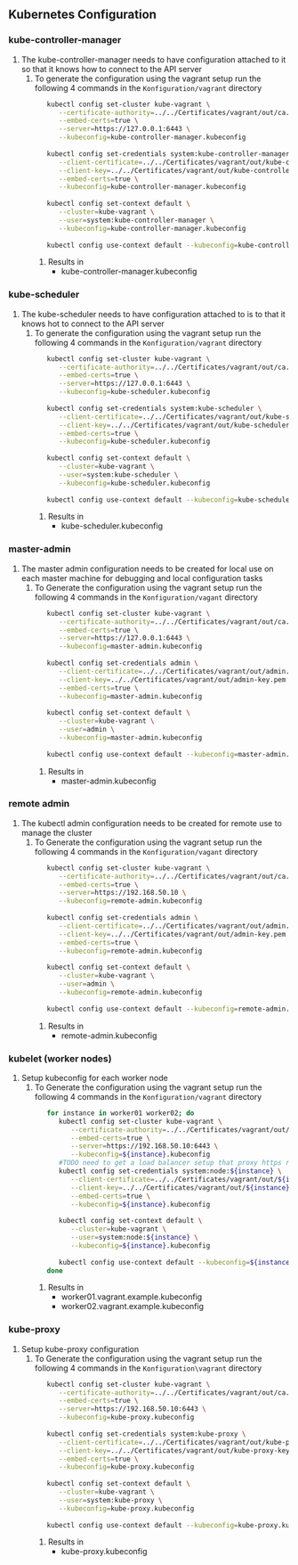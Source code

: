 ## Kubernetes Configuration

### kube-controller-manager
1. The kube-controller-manager needs to have configuration attached to it so that it knows how to connect to the API server
   1. To generate the configuration using the vagrant setup run the following 4 commands in the `Konfiguration/vagrant` directory
      ```bash
         kubectl config set-cluster kube-vagrant \
            --certificate-authority=../../Certificates/vagrant/out/ca.pem \
            --embed-certs=true \
            --server=https://127.0.0.1:6443 \
            --kubeconfig=kube-controller-manager.kubeconfig
         
         kubectl config set-credentials system:kube-controller-manager \
            --client-certificate=../../Certificates/vagrant/out/kube-controller-manager.pem \
            --client-key=../../Certificates/vagrant/out/kube-controller-manager-key.pem \
            --embed-certs=true \
            --kubeconfig=kube-controller-manager.kubeconfig
         
         kubectl config set-context default \
            --cluster=kube-vagrant \
            --user=system:kube-controller-manager \
            --kubeconfig=kube-controller-manager.kubeconfig
         
         kubectl config use-context default --kubeconfig=kube-controller-manager.kubeconfig
      ```
      1. Results in
         * kube-controller-manager.kubeconfig

### kube-scheduler
1. The kube-scheduler needs to have configuration attached to is to that it knows hot to connect to the API server
   1. To generate the configuration using the vagrant setup run the following 4 commands in the `Konfiguration/vagrant` directory
      ```bash
         kubectl config set-cluster kube-vagrant \
            --certificate-authority=../../Certificates/vagrant/out/ca.pem \
            --embed-certs=true \
            --server=https://127.0.0.1:6443 \
            --kubeconfig=kube-scheduler.kubeconfig
         
         kubectl config set-credentials system:kube-scheduler \
            --client-certificate=../../Certificates/vagrant/out/kube-scheduler.pem \
            --client-key=../../Certificates/vagrant/out/kube-scheduler-key.pem \
            --embed-certs=true \
            --kubeconfig=kube-scheduler.kubeconfig
         
         kubectl config set-context default \
            --cluster=kube-vagrant \
            --user=system:kube-scheduler \
            --kubeconfig=kube-scheduler.kubeconfig
         
         kubectl config use-context default --kubeconfig=kube-scheduler.kubeconfig
      ```
      1. Results in
         * kube-scheduler.kubeconfig

### master-admin
1. The master admin configuration needs to be created for local use on each master machine for debugging and local configuration tasks
   1. To Generate the configuration using the vagrant setup run the following 4 commands in the `Konfiguration/vagant` directory
      ```bash
         kubectl config set-cluster kube-vagrant \
            --certificate-authority=../../Certificates/vagrant/out/ca.pem \
            --embed-certs=true \
            --server=https://127.0.0.1:6443 \
            --kubeconfig=master-admin.kubeconfig
         
         kubectl config set-credentials admin \
            --client-certificate=../../Certificates/vagrant/out/admin.pem \
            --client-key=../../Certificates/vagrant/out/admin-key.pem \
            --embed-certs=true \
            --kubeconfig=master-admin.kubeconfig
        
         kubectl config set-context default \
            --cluster=kube-vagrant \
            --user=admin \
            --kubeconfig=master-admin.kubeconfig
            
         kubectl config use-context default --kubeconfig=master-admin.kubeconfig
      ```
      1. Results in
         * master-admin.kubeconfig
         
### remote admin
1. The kubectl admin configuration needs to be created for remote use to manage the cluster
   1. To Generate the configuration using the vagrant setup run the following 4 commands in the `Konfiguration/vagant` directory
      ```bash
         kubectl config set-cluster kube-vagrant \
            --certificate-authority=../../Certificates/vagrant/out/ca.pem \
            --embed-certs=true \
            --server=https://192.168.50.10 \
            --kubeconfig=remote-admin.kubeconfig
         
         kubectl config set-credentials admin \
            --client-certificate=../../Certificates/vagrant/out/admin.pem \
            --client-key=../../Certificates/vagrant/out/admin-key.pem \
            --embed-certs=true \
            --kubeconfig=remote-admin.kubeconfig
        
         kubectl config set-context default \
            --cluster=kube-vagrant \
            --user=admin \
            --kubeconfig=remote-admin.kubeconfig
            
         kubectl config use-context default --kubeconfig=remote-admin.kubeconfig
      ```
      1. Results in
         * remote-admin.kubeconfig
         
### kubelet (worker nodes)
1. Setup kubeconfig for each worker node
   1. To Generate the configuration using the vagrant setup run the following 4 commands in the `Konfiguration/vagrant` directory
      ```bash
         for instance in worker01 worker02; do
            kubectl config set-cluster kube-vagrant \
               --certificate-authority=../../Certificates/vagrant/out/ca.pem \
               --embed-certs=true \
               --server=https://192.168.50.10:6443 \
               --kubeconfig=${instance}.kubeconfig
            #TODO need to get a load balancer setup that proxy https requests to the api server rather than just localhost
            kubectl config set-credentials system:node:${instance} \
               --client-certificate=../../Certificates/vagrant/out/${instance}.vagrant.example.pem \
               --client-key=../../Certificates/vagrant/out/${instance}.vagrant.example-key.pem \
               --embed-certs=true \
               --kubeconfig=${instance}.kubeconfig
         
            kubectl config set-context default \
               --cluster=kube-vagrant \
               --user=system:node:${instance} \
               --kubeconfig=${instance}.kubeconfig
         
            kubectl config use-context default --kubeconfig=${instance}.kubeconfig
         done
      ```
      1. Results in
         * worker01.vagrant.example.kubeconfig
         * worker02.vagrant.example.kubeconfig
         
### kube-proxy
1. Setup kube-proxy configuration
   1. To Generate the configuration using the vagrant setup run the following 4 commands in the `Konfiguration\vagrant` directory
      ```bash
         kubectl config set-cluster kube-vagrant \
            --certificate-authority=../../Certificates/vagrant/out/ca.pem \
            --embed-certs=true \
            --server=https://192.168.50.10:6443 \
            --kubeconfig=kube-proxy.kubeconfig
         
         kubectl config set-credentials system:kube-proxy \
            --client-certificate=../../Certificates/vagrant/out/kube-proxy.pem \
            --client-key=../../Certificates/vagrant/out/kube-proxy-key.pem \
            --embed-certs=true \
            --kubeconfig=kube-proxy.kubeconfig
         
         kubectl config set-context default \
            --cluster=kube-vagrant \
            --user=system:kube-proxy \
            --kubeconfig=kube-proxy.kubeconfig
         
         kubectl config use-context default --kubeconfig=kube-proxy.kubeconfig
      ```
      1. Results in
         * kube-proxy.kubeconfig